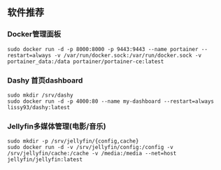 ## 软件推荐

### Docker管理面板

```shell
sudo docker run -d -p 8000:8000 -p 9443:9443 --name portainer --restart=always -v /var/run/docker.sock:/var/run/docker.sock -v portainer_data:/data portainer/portainer-ce:latest
```

### Dashy 首页dashboard

```shell
sudo mkdir /srv/dashy
sudo docker run -d -p 4000:80 --name my-dashboard --restart=always lissy93/dashy:latest
```

### Jellyfin多媒体管理(电影/音乐)

```shell
sudo mkdir -p /srv/jellyfin/{config,cache}
sudo docker run -d -v /srv/jellyfin/config:/config -v /srv/jellyfin/cache:/cache -v /media:/media --net=host jellyfin/jellyfin:latest
```

